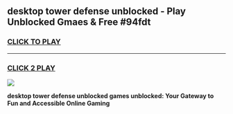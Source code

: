 
## desktop tower defense unblocked - Play Unblocked Gmaes & Free #94fdt
<h3>
<a href="https://news.freeplayer.one?title=desktop_tower_defense_unblocked&ref=24F">CLICK TO PLAY</a></h3>
<hr>

<h3>
<a href="https://news.freeplayer.one?title=desktop_tower_defense_unblocked&ref=24F">CLICK 2 PLAY</a>
  
</h3>

<a href="https://news.freeplayer.one?title=desktop_tower_defense_unblocked&ref=24F/"><img src="https://clearcache.store/games.png"></a>


**desktop tower defense unblocked games unblocked: Your Gateway to Fun and Accessible Online Gaming**
